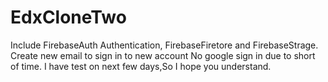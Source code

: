 # EdxCloneTwo
Include FirebaseAuth Authentication, FirebaseFiretore and FirebaseStrage.
Create new email to sign in to new account
No google sign in due to short of time.
I have test on next few days,So I hope you understand.
